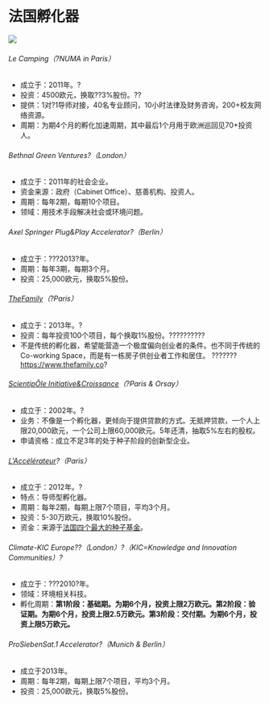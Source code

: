# 法国孵化器

![](http://innospace.qiniudn.com/%E6%B3%95%E5%9B%BD%E5%AD%B5%E5%8C%96%E5%99%A8%E5%9B%BD%E6%97%97.jpg)

###### Le Camping（?NUMA in Paris）
- 成立于：2011年。?
- 投资：4500欧元，换取??3%股份。??
- 提供：1对?1导师对接，40名专业顾问，10小时法律及财务咨询，200+校友网络资源。
- 周期：为期4个月的孵化加速周期，其中最后1个月用于欧洲巡回见70+投资人。

###### Bethnal Green Ventures?（London）
- 成立于：2011年的社会企业。
- 资金来源：政府（Cabinet Office）、慈善机构、投资人。
- 周期：每年2期，每期10个项目。
- 领域：用技术手段解决社会或环境问题。

###### Axel Springer Plug&Play Accelerator?（Berlin）
- 成立于：???2013?年。
- 周期：每年3期，每期3个月。
- 投资：25,000欧元，换取5%股份。

###### [TheFamily](???????https://www.thefamily.co?)（?Paris）
- 成立于：2013年。?
- 投资：每年投资100个项目，每个换取1%股份。??????????
- 不是传统的孵化器，希望能营造一个极度偏向创业者的条件。也不同于传统的Co-working Space，而是有一栋房子供创业者工作和居住。
???????https://www.thefamily.co?

###### [ScientipÔle Initiative&Croissance](http://www.scientipole-initiative.org?)（?Paris & Orsay）
- 成立于：2002年。?
- 业务：不像是一个孵化器，更倾向于提供贷款的方式。无抵押贷款，一个人上限20,000欧元，一个公司上限60,000欧元。5年还清，抽取5%左右的股权。
- 申请资格：成立不足3年的处于种子阶段的创新型企业。

###### [L'Accélérateur](http://laccelerateur.fr????????????)?（Paris）
- 成立于：2012年。?
- 特点：导师型孵化器。
- 周期：每年2期，每期上限7个项目，平均3个月。
- 投资：5-30万欧元，换取10%股份。
- 资金：来源于[法国四个最大的种子基金](http://jianshu.io/p/ca255f8d0dd0)。

###### Climate-KIC Europe??（London）?（KIC=Knowledge and Innovation Communities）?
- 成立于：???2010?年。
- 领域：环境相关科技。
- 孵化周期：**第1阶段：基础期。为期6个月，投资上限2万欧元。第2阶段：验证期。为期6个月，投资上限2.5万欧元。第3阶段：交付期。为期6个月，投资上限5万欧元。**

###### ProSiebenSat.1 Accelerator?（Munich & Berlin）
- 成立于2013年。
- 周期：每年2期，每期上限7个项目，平均3个月。
- 投资：25,000欧元，换取5%股份。
